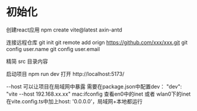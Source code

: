 # 初始化
创建react应用
npm create vite@latest axin-antd

连接远程仓库
git init
git remote add orign https://github.com/xxx/xxx.git
git config user.name
git config user.email

精简 src 目录内容

启动项目
npm run dev
打开 http://localhost:5173/

--host 可以让项目在局域网中暴露
需要在package.json中配置dev： "dev": "vite --host 192.168.xx.xx"
mac:ifconfig 查看en0中的inet 或者 wlan0下的inet
在vite.config.ts中加上host: '0.0.0.0'，局域网+本地都运行